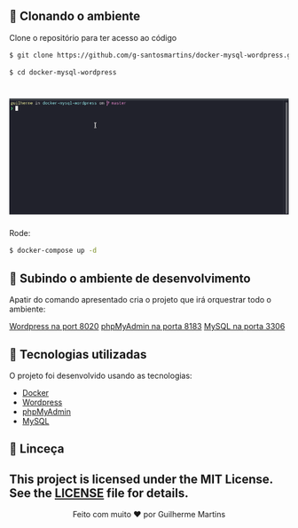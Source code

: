 

## 🚀 Clonando o ambiente

Clone o repositório para ter acesso ao código


```bash
$ git clone https://github.com/g-santosmartins/docker-mysql-wordpress.git

```

```bash
$ cd docker-mysql-wordpress
```

<h1 align="center">
    <img alt="Docker-wordpress" title="Docker-wordpress" src=".github/docker-compose.gif" />
</h1>

Rode:
```bash
$ docker-compose up -d
```

## 🧪 Subindo o ambiente de desenvolvimento



Apatir do comando apresentado cria o projeto que irá orquestrar todo o ambiente:

[Wordpress na port 8020](http://localhost:8020/wp-admin/)
[phpMyAdmin na porta 8183](http://localhost:8183/)
[MySQL na porta 3306](http://localhost:3306)



## 🧪 Tecnologias utilizadas

O projeto foi desenvolvido usando as tecnologias:

- [Docker](https://www.docker.com/)
- [Wordpress](https://wordpress.com/pt-br/)
- [phpMyAdmin](https://www.phpmyadmin.net/)
- [MySQL](https://www.mysql.com/)



## 📝 Linceça

This project is licensed under the MIT License. See the [LICENSE](LICENSE.md) file for details.
---

<p align="center">Feito com muito ❤️ por Guilherme Martins</p>